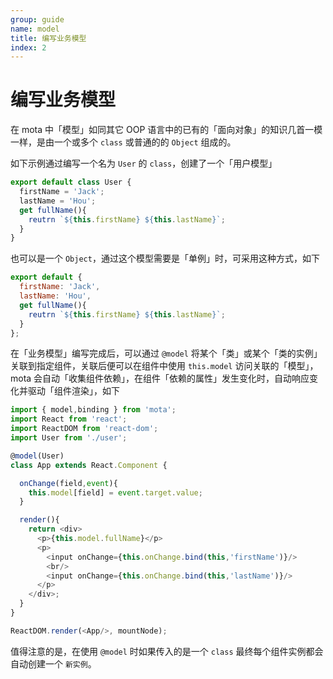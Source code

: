 ```yaml
---
group: guide
name: model
title: 编写业务模型
index: 2
---
```


# 编写业务模型

在 mota 中「模型」如同其它 OOP 语言中的已有的「面向对象」的知识几首一模一样，是由一个或多个 `class` 或普通的的 `Object` 组成的。

如下示例通过编写一个名为 `User` 的 `class`，创建了一个「用户模型」
```js
export default class User {
  firstName = 'Jack';
  lastName = 'Hou';
  get fullName(){
    reutrn `${this.firstName} ${this.lastName}`;
  }
}
```

也可以是一个 `Object`，通过这个模型需要是「单例」时，可采用这种方式，如下

```js
export default {
  firstName: 'Jack',
  lastName: 'Hou',
  get fullName(){
    reutrn `${this.firstName} ${this.lastName}`;
  }
};
```

在「业务模型」编写完成后，可以通过 `@model` 将某个「类」或某个「类的实例」关联到指定组件，关联后便可以在组件中使用 `this.model` 访问关联的「模型」，mota 会自动「收集组件依赖」，在组件「依赖的属性」发生变化时，自动响应变化并驱动「组件渲染」，如下

```js
import { model,binding } from 'mota';
import React from 'react';
import ReactDOM from 'react-dom';
import User from './user';

@model(User)
class App extends React.Component {

  onChange(field,event){
    this.model[field] = event.target.value;
  }

  render(){
    return <div>
      <p>{this.model.fullName}</p>
      <p>
        <input onChange={this.onChange.bind(this,'firstName')}/>
        <br/>
        <input onChange={this.onChange.bind(this,'lastName')}/>
      </p>
    </div>;
  }
}

ReactDOM.render(<App/>, mountNode);
```

值得注意的是，在使用 `@model` 时如果传入的是一个 `class` 最终每个组件实例都会自动创建一个 `新实例`。